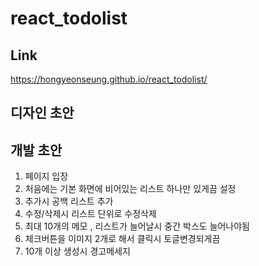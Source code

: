 # react_todolist
## Link

https://hongyeonseung.github.io/react_todolist/

## 디자인 초안

## 개발 초안
1. 페이지 입장 
2. 처음에는 기본 화면에 비어있는 리스트 하나만 있게끔 설정
3. 추가시 공백 리스트 추가 
4. 수정/삭제시 리스트 단위로 수정삭제
5. 최대 10개의 메모 , 리스트가 늘어날시 중간 박스도 늘어나야됨
6. 체크버튼을 이미지 2개로 해서 클릭시 토글변경되게끔 
7. 10개 이상 생성시 경고메세지
